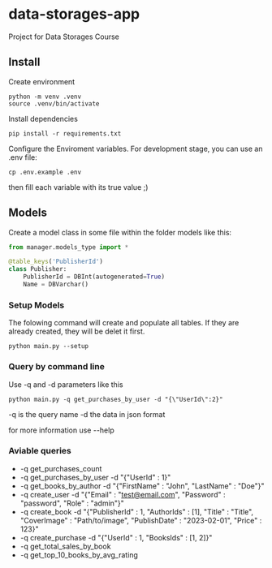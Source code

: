# data-storages-app
Project for Data Storages Course

## Install
Create environment
```
python -m venv .venv
source .venv/bin/activate
```

Install dependencies
```
pip install -r requirements.txt
```

Configure the Enviroment variables. For development stage, you can use an .env file:

```
cp .env.example .env
```

then fill each variable with its true value ;)

## Models
Create a model class in some file within the folder models like this:

```python
from manager.models_type import *

@table_keys('PublisherId')
class Publisher:
    PublisherId = DBInt(autogenerated=True)
    Name = DBVarchar()
```

### Setup Models

The folowing command will create and populate all tables. If they are already created, they will be delet it first.

```shell
python main.py --setup
```

### Query by command line
Use -q and -d parameters like this

```shell
python main.py -q get_purchases_by_user -d "{\"UserId\":2}"
```

-q is the query name
-d the data in json format

for more information use --help

### Aviable queries
- -q get_purchases_count
- -q get_purchases_by_user -d "{\"UserId\" : 1}"
- -q get_books_by_author -d "{\"FirstName\" : \"John\", \"LastName\" : \"Doe\"}"
- -q create_user -d "{\"Email\" : \"test@email.com\", \"Password\" : \"password\", \"Role\" : \"admin\"}"
- -q create_book -d "{\"PublisherId\" : 1, \"AuthorIds\" : [1], \"Title\" : \"Title\", \"CoverImage\" : \"Path/to/image\", \"PublishDate\" : \"2023-02-01\", \"Price\" : 123}"
- -q create_purchase -d "{\"UserId\" : 1, \"BooksIds\" : [1, 2]}"
- -q get_total_sales_by_book
- -q get_top_10_books_by_avg_rating
